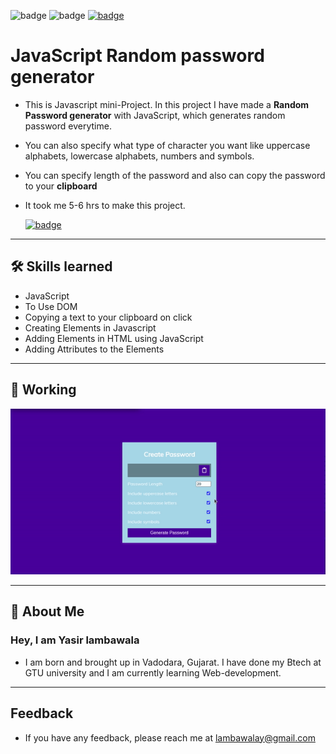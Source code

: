 ![badge](https://img.shields.io/badge/MADE%20WITH-HTML,%20CSS%20&%20JS-blue)
![badge](https://img.shields.io/badge/TIME%20TAKEN-5%20to%206%20hrs-red)
[![badge](https://img.shields.io/badge/SEE%20DEMO%20-VISIT-green)](https://js-04passwordgenerator-project.netlify.app/)

# JavaScript Random password generator

- This is Javascript mini-Project. In this project I have made a **Random Password generator** with JavaScript, which generates random password everytime.

- You can also specify what type of character you want like uppercase alphabets, lowercase alphabets, numbers and symbols.

- You can specify length of the password and also can copy the password to your **clipboard**

- It took me 5-6 hrs to make this project.

  [![badge](https://img.shields.io/badge/LINK%20OF-PROJECT-purple)](https://js-04passwordgenerator-project.netlify.app/)

---

## 🛠 Skills learned

- JavaScript
- To Use DOM
- Copying a text to your clipboard on click
- Creating Elements in Javascript
- Adding Elements in HTML using JavaScript
- Adding Attributes to the Elements

---

## 🎥 Working

![Gif](./js_project5.gif)

---

## 🚀 About Me

### Hey, I am Yasir lambawala

- I am born and brought up in Vadodara, Gujarat. I have done my Btech at GTU university and I am currently learning Web-development.

---

## Feedback

- If you have any feedback, please reach me at lambawalay@gmail.com

